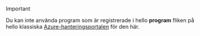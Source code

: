> [!IMPORTANT]
> Du kan inte använda program som är registrerade i hello **program** fliken på hello klassiska [Azure-hanteringsportalen](https://manage.windowsazure.com/) för den här.
> 
> 

